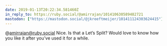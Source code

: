 ```yaml
---
date: 2019-01-13T20:22:34.581460Z
in_reply_to: https://ruby.social/@amirrajan/101410630589482721
mastodon: ["https://mastodon.social/@jkreeftmeijer/101411124303624415"]
---
```

@amirrajan@ruby.social Nice. Is that a Let’s Split? Would love to know how you like it after you’ve used it for a while. 
